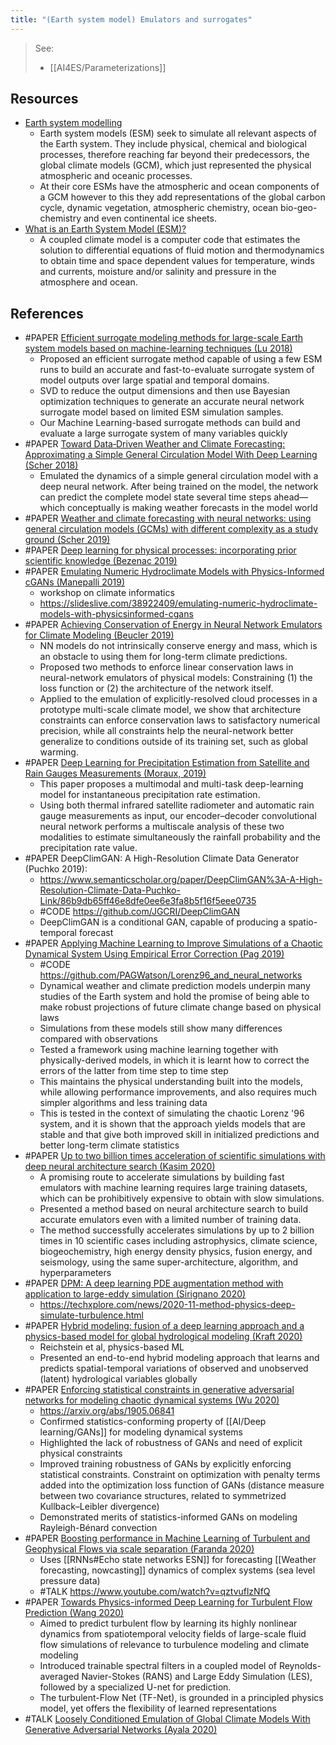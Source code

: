 ```yaml
---
title: "(Earth system model) Emulators and surrogates"
---
```


> See:
> - [[AI4ES/Parameterizations]]

## Resources
- [Earth system modelling](https://www.climateurope.eu/earth-system-modeling-a-definition/)
	- Earth system models (ESM) seek to simulate all relevant aspects of the Earth system. They include physical, chemical and biological processes, therefore reaching far beyond their predecessors, the global climate models (GCM), which just represented the physical atmospheric and oceanic processes.
	- At their core ESMs have the atmospheric and ocean components of a GCM however to this they add representations of the global carbon cycle, dynamic vegetation, atmospheric chemistry, ocean bio-geo-chemistry and even continental ice sheets.
- [What is an Earth System Model (ESM)?](https://soccom.princeton.edu/content/what-earth-system-model-esm)
	- A coupled climate model is a computer code that estimates the solution to differential equations of fluid motion and thermodynamics to obtain time and space dependent values for temperature, winds and currents, moisture and/or salinity and pressure in the atmosphere and ocean. 


## References
- #PAPER [Efficient surrogate modeling methods for large-scale Earth system models based on machine-learning techniques (Lu 2018)](https://gmd.copernicus.org/articles/12/1791/2019/)
	- Proposed an efficient surrogate method capable of using a few ESM runs to build an accurate and fast-to-evaluate surrogate system of model outputs over large spatial and temporal domains. 
	- SVD to reduce the output dimensions and then use Bayesian optimization techniques to generate an accurate neural network surrogate model based on limited ESM simulation samples. 
	- Our Machine Learning-based surrogate methods can build and evaluate a large surrogate system of many variables quickly
- #PAPER [Toward Data‐Driven Weather and Climate Forecasting: Approximating a Simple General Circulation Model With Deep Learning (Scher 2018)](https://agupubs.onlinelibrary.wiley.com/doi/full/10.1029/2018GL080704)
	- Emulated the dynamics of a simple general circulation model with a deep neural network. After being trained on the model, the network can predict the complete model state several time steps ahead—which conceptually is making weather forecasts in the model world
- #PAPER [Weather and climate forecasting with neural networks: using general circulation models (GCMs) with different complexity as a study ground (Scher 2019)](https://gmd.copernicus.org/articles/12/2797/2019/)
- #PAPER [Deep learning for physical processes: incorporating prior scientific knowledge (Bezenac 2019)](https://iopscience.iop.org/article/10.1088/1742-5468/ab3195)
- #PAPER [Emulating Numeric Hydroclimate Models with Physics-Informed cGANs (Manepalli 2019)](https://par.nsf.gov/servlets/purl/10137369)
	- workshop on climate informatics
	- https://slideslive.com/38922409/emulating-numeric-hydroclimate-models-with-physicsinformed-cgans 
- #PAPER [Achieving Conservation of Energy in Neural Network Emulators for Climate Modeling (Beucler 2019)](https://arxiv.org/abs/1906.06622)
	- NN models do not intrinsically conserve energy and mass, which is an obstacle to using them for long-term climate predictions. 
	- Proposed two methods to enforce linear conservation laws in neural-network emulators of physical models: Constraining (1) the loss function or (2) the architecture of the network itself. 
	- Applied to the emulation of explicitly-resolved cloud processes in a prototype multi-scale climate model, we show that architecture constraints can enforce conservation laws to satisfactory numerical precision, while all constraints help the neural-network better generalize to conditions outside of its training set, such as global warming.
- #PAPER [Deep Learning for Precipitation Estimation from Satellite and Rain Gauges Measurements (Moraux, 2019)](https://www.mdpi.com/2072-4292/11/21/2463/htm)
	- This paper proposes a multimodal and multi-task deep-learning model for instantaneous precipitation rate estimation. 
	- Using both thermal infrared satellite radiometer and automatic rain gauge measurements as input, our encoder–decoder convolutional neural network performs a multiscale analysis of these two modalities to estimate simultaneously the rainfall probability and the precipitation rate value.
- #PAPER DeepClimGAN: A High-Resolution Climate Data Generator (Puchko 2019): 
	- https://www.semanticscholar.org/paper/DeepClimGAN%3A-A-High-Resolution-Climate-Data-Puchko-Link/86b9db65ff46e8dfe0ee6e3fa8b5f16f5eee0735
	- #CODE https://github.com/JGCRI/DeepClimGAN
	- DeepClimGAN is a conditional GAN, capable of producing a spatio-temporal forecast
- #PAPER [Applying Machine Learning to Improve Simulations of a Chaotic Dynamical System Using Empirical Error Correction (Pag 2019)](https://europepmc.org/article/PMC/6618166)
	- #CODE https://github.com/PAGWatson/Lorenz96_and_neural_networks
	- Dynamical weather and climate prediction models underpin many studies of the Earth system and hold the promise of being able to make robust projections of future climate change based on physical laws
	- Simulations from these models still show many differences compared with observations
	- Tested a framework using machine learning together with physically-derived models, in which it is learnt how to correct the errors of the latter from time step to time step
	- This maintains the physical understanding built into the models, while allowing performance improvements, and also requires much simpler algorithms and less training data
	- This is tested in the context of simulating the chaotic Lorenz '96 system, and it is shown that the approach yields models that are stable and that give both improved skill in initialized predictions and better long-term climate statistics
- #PAPER [Up to two billion times acceleration of scientific simulations with deep neural architecture search (Kasim 2020)](https://arxiv.org/abs/2001.08055)
	- A promising route to accelerate simulations by building fast emulators with machine learning requires large training datasets, which can be prohibitively expensive to obtain with slow simulations. 
	- Presented a method based on neural architecture search to build accurate emulators even with a limited number of training data. 
	- The method successfully accelerates simulations by up to 2 billion times in 10 scientific cases including astrophysics, climate science, biogeochemistry, high energy density physics, fusion energy, and seismology, using the same super-architecture, algorithm, and hyperparameters
- #PAPER [DPM: A deep learning PDE augmentation method with application to large-eddy simulation (Sirignano 2020)](https://www.sciencedirect.com/science/article/pii/S0021999120305854)
	- https://techxplore.com/news/2020-11-method-physics-deep-simulate-turbulence.html
- #PAPER [Hybrid modeling: fusion of a deep learning approach and a physics-based model for global hydrological modeling (Kraft 2020)](https://www.int-arch-photogramm-remote-sens-spatial-inf-sci.net/XLIII-B2-2020/1537/2020/)
	- Reichstein et al, physics-based ML
	- Presented an end-to-end hybrid modeling approach that learns and predicts spatial-temporal variations of observed and unobserved (latent) hydrological variables globally
- #PAPER [Enforcing statistical constraints in generative adversarial networks for modeling chaotic dynamical systems (Wu 2020)](https://www.sciencedirect.com/science/article/pii/S0021999119309143)
	- https://arxiv.org/abs/1905.06841
	- Confirmed statistics-conforming property of [[AI/Deep learning/GANs]] for modeling dynamical systems
	- Highlighted the lack of robustness of GANs and need of explicit physical constraints
	- Improved training robustness of GANs by explicitly enforcing statistical constraints. Constraint on optimization with penalty  terms  added  into  the  optimization loss function of GANs (distance measure between two covariance structures, related to symmetrized Kullback–Leibler divergence) 
	- Demonstrated merits of statistics-informed GANs on modeling Rayleigh-Bénard convection
- #PAPER [Boosting performance in Machine Learning of Turbulent and Geophysical Flows via scale separation (Faranda 2020)](https://npg.copernicus.org/preprints/npg-2020-39/)
	- Uses [[RNNs#Echo state networks ESN]] for forecasting [[Weather forecasting, nowcasting]] dynamics of complex systems (sea level pressure data)
	- #TALK https://www.youtube.com/watch?v=qztvuflzNfQ
- #PAPER [Towards Physics-informed Deep Learning for Turbulent Flow Prediction (Wang 2020)](https://arxiv.org/abs/1911.08655)
	- Aimed to predict turbulent flow by learning its highly nonlinear dynamics from spatiotemporal velocity fields of large-scale fluid flow simulations of relevance to turbulence modeling and climate modeling
	- Introduced trainable spectral filters in a coupled model of Reynolds-averaged Navier-Stokes (RANS) and Large Eddy Simulation (LES), followed by a specialized U-net for prediction.
	- The turbulent-Flow Net (TF-Net), is grounded in a principled physics model, yet offers the flexibility of learned representations
- #TALK [Loosely Conditioned Emulation of Global Climate Models With Generative Adversarial Networks (Ayala 2020)](https://www.climatechange.ai/papers/neurips2020/61.html)
